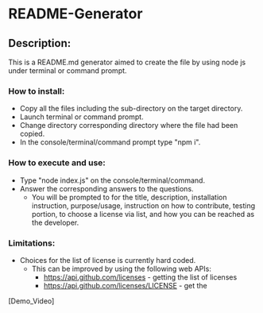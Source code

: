 # README-Generator

## Description:
This is a README.md generator aimed to create the file by using node js under terminal or command prompt.

### How to install:
* Copy all the files including the sub-directory on the target directory.
* Launch terminal or command prompt.
* Change directory corresponding directory where the file had been copied.
* In the console/terminal/command prompt type "npm i".

### How to execute and use:
* Type "node index.js" on the console/terminal/command.
* Answer the corresponding answers to the questions.
  * You will be prompted to for the title, description, installation instruction, purpose/usage, instruction on how to contribute, testing portion, to choose a license via list, and how you can be reached as the developer.

### Limitations:
* Choices for the list of license is currently hard coded.
   * This can be improved by using the following web APIs:
      * https://api.github.com/licenses - getting the list of licenses
      * https://api.github.com/licenses/LICENSE - get the 

[Demo_Video]




